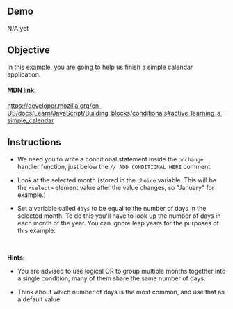 ## Demo 
N/A yet

##  Objective

In this example, you are going to help us finish a simple calendar application.

#### MDN link:
https://developer.mozilla.org/en-US/docs/Learn/JavaScript/Building_blocks/conditionals#active_learning_a_simple_calendar


## Instructions 

- We need you to write a conditional statement inside the `onchange` handler function, just below the `// ADD CONDITIONAL HERE` comment.

- Look at the selected month (stored in the `choice` variable. This will be the `<select>` element value after the value changes, so "January" for example.)

- Set a variable called `days` to be equal to the number of days in the selected month. To do this you'll have to look up the number of days in each month of the year. You can ignore leap years for the purposes of this example.

<br>

<b>Hints:</b>

- You are advised to use logical OR to group multiple months together into a single condition; many of them share the same number of days.

- Think about which number of days is the most common, and use that as a default value.